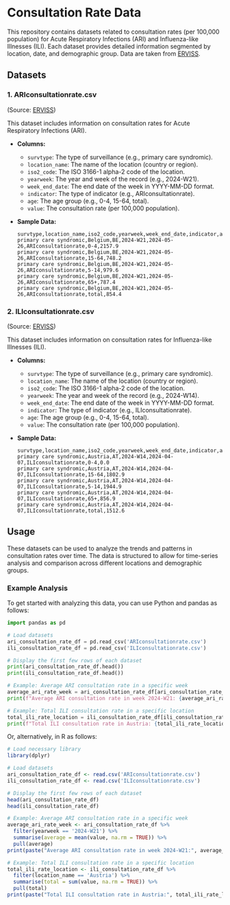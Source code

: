 # Consultation Rate Data

This repository contains datasets related to consultation rates (per 100,000 population) for Acute Respiratory Infections (ARI) and Influenza-like Illnesses (ILI). Each dataset provides detailed information segmented by location, date, and demographic group.
Data are taken from [ERVISS](https://erviss.org/).

## Datasets

### 1. ARIconsultationrate.csv
(Source: [ERVISS](https://github.com/EU-ECDC/Respiratory_viruses_weekly_data/blob/main/data/ILIARIRates.csv))

This dataset includes information on consultation rates for Acute Respiratory Infections (ARI).

- **Columns:**
  - `survtype`: The type of surveillance (e.g., primary care syndromic).
  - `location_name`: The name of the location (country or region).
  - `iso2_code`: The ISO 3166-1 alpha-2 code of the location.
  - `yearweek`: The year and week of the record (e.g., 2024-W21).
  - `week_end_date`: The end date of the week in YYYY-MM-DD format.
  - `indicator`: The type of indicator (e.g., ARIconsultationrate).
  - `age`: The age group (e.g., 0-4, 15-64, total).
  - `value`: The consultation rate (per 100,000 population).

- **Sample Data:**
  ```csv
  survtype,location_name,iso2_code,yearweek,week_end_date,indicator,age,value
  primary care syndromic,Belgium,BE,2024-W21,2024-05-26,ARIconsultationrate,0-4,2157.9
  primary care syndromic,Belgium,BE,2024-W21,2024-05-26,ARIconsultationrate,15-64,748.2
  primary care syndromic,Belgium,BE,2024-W21,2024-05-26,ARIconsultationrate,5-14,979.6
  primary care syndromic,Belgium,BE,2024-W21,2024-05-26,ARIconsultationrate,65+,787.4
  primary care syndromic,Belgium,BE,2024-W21,2024-05-26,ARIconsultationrate,total,854.4
  ```

### 2. ILIconsultationrate.csv
(Source: [ERVISS](https://github.com/EU-ECDC/Respiratory_viruses_weekly_data/blob/main/data/ILIARIRates.csv))

This dataset includes information on consultation rates for Influenza-like Illnesses (ILI).

- **Columns:**
  - `survtype`: The type of surveillance (e.g., primary care syndromic).
  - `location_name`: The name of the location (country or region).
  - `iso2_code`: The ISO 3166-1 alpha-2 code of the location.
  - `yearweek`: The year and week of the record (e.g., 2024-W14).
  - `week_end_date`: The end date of the week in YYYY-MM-DD format.
  - `indicator`: The type of indicator (e.g., ILIconsultationrate).
  - `age`: The age group (e.g., 0-4, 15-64, total).
  - `value`: The consultation rate (per 100,000 population).

- **Sample Data:**
  ```csv
  survtype,location_name,iso2_code,yearweek,week_end_date,indicator,age,value
  primary care syndromic,Austria,AT,2024-W14,2024-04-07,ILIconsultationrate,0-4,0.0
  primary care syndromic,Austria,AT,2024-W14,2024-04-07,ILIconsultationrate,15-64,1802.9
  primary care syndromic,Austria,AT,2024-W14,2024-04-07,ILIconsultationrate,5-14,1944.9
  primary care syndromic,Austria,AT,2024-W14,2024-04-07,ILIconsultationrate,65+,856.9
  primary care syndromic,Austria,AT,2024-W14,2024-04-07,ILIconsultationrate,total,1512.6
  ```

## Usage

These datasets can be used to analyze the trends and patterns in consultation rates over time. The data is structured to allow for time-series analysis and comparison across different locations and demographic groups.

### Example Analysis

To get started with analyzing this data, you can use Python and pandas as follows:

```python
import pandas as pd

# Load datasets
ari_consultation_rate_df = pd.read_csv('ARIconsultationrate.csv')
ili_consultation_rate_df = pd.read_csv('ILIconsultationrate.csv')

# Display the first few rows of each dataset
print(ari_consultation_rate_df.head())
print(ili_consultation_rate_df.head())

# Example: Average ARI consultation rate in a specific week
average_ari_rate_week = ari_consultation_rate_df[ari_consultation_rate_df['yearweek'] == '2024-W21']['value'].mean()
print(f"Average ARI consultation rate in week 2024-W21: {average_ari_rate_week}")

# Example: Total ILI consultation rate in a specific location
total_ili_rate_location = ili_consultation_rate_df[ili_consultation_rate_df['location_name'] == 'Austria']['value'].sum()
print(f"Total ILI consultation rate in Austria: {total_ili_rate_location}")
```

Or, alternatively, in R as follows:
```R
# Load necessary library
library(dplyr)

# Load datasets
ari_consultation_rate_df <- read.csv('ARIconsultationrate.csv')
ili_consultation_rate_df <- read.csv('ILIconsultationrate.csv')

# Display the first few rows of each dataset
head(ari_consultation_rate_df)
head(ili_consultation_rate_df)

# Example: Average ARI consultation rate in a specific week
average_ari_rate_week <- ari_consultation_rate_df %>% 
  filter(yearweek == '2024-W21') %>% 
  summarise(average = mean(value, na.rm = TRUE)) %>% 
  pull(average)
print(paste("Average ARI consultation rate in week 2024-W21:", average_ari_rate_week))

# Example: Total ILI consultation rate in a specific location
total_ili_rate_location <- ili_consultation_rate_df %>% 
  filter(location_name == 'Austria') %>% 
  summarise(total = sum(value, na.rm = TRUE)) %>% 
  pull(total)
print(paste("Total ILI consultation rate in Austria:", total_ili_rate_location))
```
